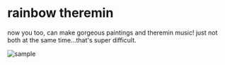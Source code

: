 # rainbow theremin
now you too, can make gorgeous paintings and theremin music! just not both at the same time...that's super difficult.

![sample](http://i.imgur.com/2z9Dq0w.png?1)
